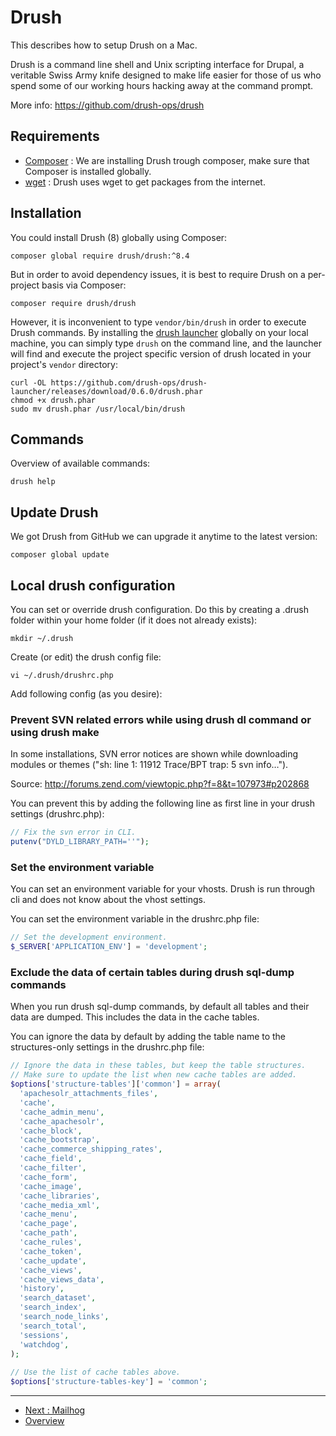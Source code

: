 # Drush

This describes how to setup Drush on a Mac.

Drush is a command line shell and Unix scripting interface for Drupal, a 
veritable Swiss Army knife designed to make life easier for those of us who 
spend some of our working hours hacking away at the command prompt.

More info: https://github.com/drush-ops/drush

## Requirements

* [Composer](PHP-Composer.md) : 
  We are installing Drush trough composer, make sure that Composer is installed 
  globally.
* [wget](./Homebrew.md#Wget) : Drush uses wget to get packages from the 
  internet.

## Installation

You could install Drush (8) globally using Composer:

```shell
composer global require drush/drush:^8.4
```

But in order to avoid dependency issues, it is best to require Drush on a per-project basis via Composer:

```shell
composer require drush/drush
```

However, it is inconvenient to type `vendor/bin/drush` in order to execute Drush commands.  By installing the [drush launcher](https://github.com/drush-ops/drush-launcher) globally on your local machine, you can simply type `drush` on the command line, and the launcher will find and execute the project specific version of drush located in your project's `vendor` directory:

```shell
curl -OL https://github.com/drush-ops/drush-launcher/releases/download/0.6.0/drush.phar
chmod +x drush.phar
sudo mv drush.phar /usr/local/bin/drush
```

## Commands

Overview of available commands:

```shell
drush help
```

## Update Drush

We got Drush from GitHub we can upgrade it anytime to the latest version:

```shell
composer global update
```

## Local drush configuration

You can set or override drush configuration.
Do this by creating a .drush folder within your home folder (if it does not 
already exists):

```shell
mkdir ~/.drush
```

Create (or edit) the drush config file:

```shell
vi ~/.drush/drushrc.php
```

Add following config (as you desire):

### Prevent SVN related errors while using drush dl command or using drush make

In some installations, SVN error notices are shown while downloading modules or 
themes ("sh: line 1: 11912 Trace/BPT trap: 5       svn info…").

Source: http://forums.zend.com/viewtopic.php?f=8&t=107973#p202868

You can prevent this by adding the following line as first line in your drush 
settings (drushrc.php):

```php
// Fix the svn error in CLI.
putenv("DYLD_LIBRARY_PATH=''");
```

### Set the environment variable

You can set an environment variable for your vhosts. Drush is run through cli 
and does not know about the vhost settings.

You can set the environment variable in the drushrc.php file:

```php
// Set the development environment.
$_SERVER['APPLICATION_ENV'] = 'development';
```

### Exclude the data of certain tables during drush sql-dump commands

When you run drush sql-dump commands, by default all tables and their data are 
dumped. This includes the data in the cache tables.

You can ignore the data by default by adding the table name to the 
structures-only settings in the drushrc.php file:

```php
// Ignore the data in these tables, but keep the table structures. 
// Make sure to update the list when new cache tables are added.
$options['structure-tables']['common'] = array(
  'apachesolr_attachments_files',
  'cache',
  'cache_admin_menu',
  'cache_apachesolr',
  'cache_block',
  'cache_bootstrap',
  'cache_commerce_shipping_rates',
  'cache_field',
  'cache_filter',
  'cache_form',
  'cache_image',
  'cache_libraries',
  'cache_media_xml',
  'cache_menu',
  'cache_page',
  'cache_path',
  'cache_rules',
  'cache_token',
  'cache_update',
  'cache_views',
  'cache_views_data',
  'history',
  'search_dataset',
  'search_index',
  'search_node_links',
  'search_total',
  'sessions',
  'watchdog',
);
 
// Use the list of cache tables above.
$options['structure-tables-key'] = 'common';
```

---

* [Next : Mailhog](./Mailhog.md)
* [Overview](../README.md)
